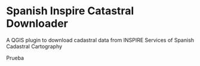 # Spanish Inspire Catastral Downloader
A QGIS plugin to download cadastral data from INSPIRE Services of Spanish Cadastral Cartography

Prueba
